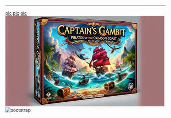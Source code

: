 ___
[pic](assets/css/images/new-games-3.webp)
[pic](/workspace/boardwalk-games/assets/css/images/services-1.webp)
[oic](<img src="assets/css/images/new-games-3.webp" alt="New Games Image">
)
![New Games Image](assets/css/images/new-games-3.webp)
![bootstrap](https://getbootstrap.com/)
